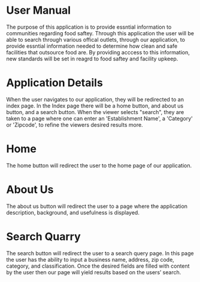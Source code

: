 # User Manual  
The purpose of this application is to provide essntial information to communities regarding food saftey. Through this application the user will be able to search through various offical outlets, through our application, to provide essntial information needed to determine how clean and safe facilities that outsource food are. By providing acccess to this information, new standards will be set in reagrd to food saftey and facility upkeep. 

# Application Details 
When the user navigates to our application, they will be redirected to an index page. In the Index page there will be a home button, and about us button, and a search button. 
When the viewer selects "search", they are taken to a page where one can enter an 'Establishment Name', a 'Category' or 'Zipcode', to refine the viewers desired results more.

# Home
The home button will redirect the user to the home page of our application. 
# About Us
The about us button will redirect the user to a page where the application description, background, and usefulness is displayed. 
# Search Quarry
The search button will redirect the user to a search query page. In this page the user has the ability to input a business name, address, zip code, category, and classification. Once the desired fields are filled with content by the user then our page will yield results based on the users’ search. 

